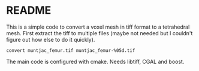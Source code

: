 # README #

This is a simple code to convert a voxel mesh in tiff format to a tetrahedral mesh.
First extract the tiff to multiple files (maybe not needed but I couldn't figure out how else to do it quickly).

```
convert muntjac_femur.tif muntjac_femur-%05d.tif
```

The main code is configured with cmake. Needs libtiff, CGAL and boost.

 

